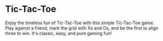 # Tic-Tac-Toe
 Enjoy the timeless fun of Tic-Tac-Toe with this simple Tic-Tac-Toe game. Play against a friend, mark the grid with Xs and Os, and be the first to align three to win. It's classic, easy, and pure gaming fun!
